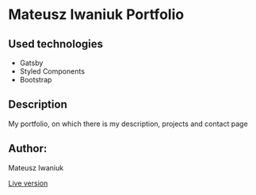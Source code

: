 # Mateusz Iwaniuk Portfolio

## Used technologies

- Gatsby
- Styled Components
- Bootstrap

## Description

My portfolio, on which there is my description, projects and contact page

## Author:

Mateusz Iwaniuk

[Live version](http://www.mateusz-iwaniuk.pl/)
